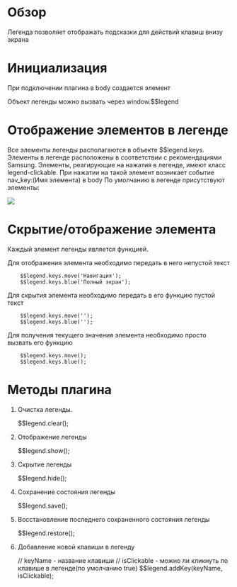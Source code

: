# Обзор

Легенда позволяет отображать подсказки для действий клавиш внизу экрана

# Инициализация

При подключении плагина в body создается элемент <div id='legend' class='legend'></div>
Объект легенды можно вызвать через window.$$legend

# Отображение элементов в легенде

Все элементы легенды располагаются в объекте $$legend.keys.
Элементы в легенде расположены в соответствии с рекомендациями Samsung.
Элементы, реагирующие на нажатия в легенде, имеют класс legend-clickable.
При нажатии на такой элемент возникает событие nav_key:(Имя элемента) в body
По умолчанию в легенде присутствуют элементы:

<img src="http://immosmart.github.io/smartbox/docs/img/legend.jpg" />

# Скрытие/отображение элемента

Каждый элемент легенды является функцией.

Для отображения элемента необходимо передать в него непустой текст

        $$legend.keys.move('Навигация');
        $$legend.keys.blue('Полный экран');

Для скрытия элемента необходимо передать в его функцию пустой текст

        $$legend.keys.move('');
        $$legend.keys.blue('');

Для получения текущего значения элемента необходимо просто вызвать его функцию

        $$legend.keys.move();
        $$legend.keys.blue();

# Методы плагина

1)  Очистка легенды.

    $$legend.clear();

2) Отображение легенды

    $$legend.show();

3) Скрытие легенды

    $$legend.hide();

4) Сохранение состояния легенды

    $$legend.save();

5) Восстановление последнего сохраненного состояния легенды

    $$legend.restore();

6) Добавление новой клавиши в легенду

    // keyName - название клавиши
    // isClickable - можно ли кликнуть по клавише в легенде(по умолчанию true)
    $$legend.addKey(keyName, isClickable);

